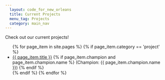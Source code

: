 ```yaml
---
  layout: code_for_new_orleans
  title: Current Projects
  menu_tag: Projects
  category: main_nav
---
```

Check out our current projects!

<ul>
  {% for page_item in site.pages %}
    {% if page_item.category == 'project' %}
      <li><a href='{{ page_item.url }}'>{{ page_item.title }}</a> {% if page_item.champion and page_item.champion.name %} (Champion: {{ page_item.champion.name }}) {% endif %}</li>
    {% endif %}
  {% endfor %}
</ul>